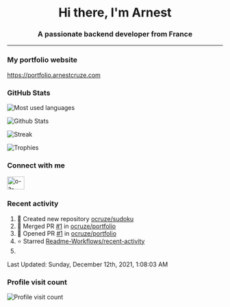 <h1 align="center">Hi there, I'm Arnest</h1>
<h3 align="center">A passionate backend developer from France</h3>

---

### My portfolio website

https://portfolio.arnestcruze.com

### GitHub Stats

![Most used languages](https://github-readme-stats.vercel.app/api/top-langs/?username=ocruze&langs_count=10&layout=compact&hide=tsql)

![Github Stats](https://github-readme-stats.vercel.app/api?username=ocruze&count_private=true&show_icons=true&title_color=fff&text_color=fff&bg_color=30,36d1dc,904e95)

![Streak](https://github-readme-streak-stats.herokuapp.com/?user=ocruze&)

![Trophies](https://github-profile-trophy.vercel.app/?username=ocruze)

### Connect with me

<p align="left">
<a href="https://linkedin.com/in/o-a-cruze" target="blank"><img align="center" src="https://raw.githubusercontent.com/rahuldkjain/github-profile-readme-generator/master/src/images/icons/Social/linked-in-alt.svg" alt="o-a-cruze" height="30" width="40" /></a>
</p>

### Recent activity

<!--RECENT_ACTIVITY:start-->
1. 📔 Created new repository [ocruze/sudoku](https://github.com/ocruze/sudoku)
2. 🎉 Merged PR [#1](https://github.com/ocruze/portfolio/pull/1) in [ocruze/portfolio](https://github.com/ocruze/portfolio)
3. 💪 Opened PR [#1](https://github.com/ocruze/portfolio/pull/1) in [ocruze/portfolio](https://github.com/ocruze/portfolio)
4. ⭐ Starred [Readme-Workflows/recent-activity](https://github.com/Readme-Workflows/recent-activity)
5. 
<!--RECENT_ACTIVITY:end-->

<!--RECENT_ACTIVITY:last_update-->
Last Updated: Sunday, December 12th, 2021, 1:08:03 AM
<!--RECENT_ACTIVITY:last_update_end-->

### Profile visit count

![Profile visit count](https://profile-counter.glitch.me/ocruze/count.svg)
